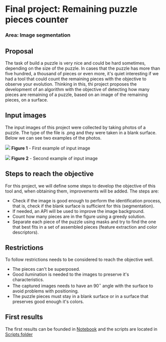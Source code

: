 # Final project: Remaining puzzle pieces counter
### Area: Image segmentation

## Proposal
The task of build a puzzle is very nice and could be hard sometimes, depending on the size of the puzzle. In cases that the puzzle has more than five hundred, a thousand of pieces or even more, it's quiet interesting if we had a tool that could count the remaining pieces with the objective to observe your evolution. Thinking in this, thi project proposes the development of an algorithm with the objective of detecting how many pieces are remaining of a puzzle, based on an image of the remaining pieces, on a surface.

## Input images
The input images of this project were collected by taking photos of a puzzle. The type of the file is .png and they were taken in a blank surface. Below we can see two examples of the photos.

![](/images/4.png)
**Figure 1** - First example of input image

![](/images/7.png)
**Figure 2** - Second example of input image

## Steps to reach the objective
For this project, we will define some steps to develop the objective of this tool and, when obtaining them, improvements will be added. The steps are:

- Check if the image is good enough to perform the identification process, that is, check if the blank surface is sufficient for this (segmentation).
- If needed, an API will be used to improve the image background.
- Count how many pieces are in the figure using a greedy solution.
- Separate each piece of the puzzle using masks and try to find the one that best fits in a set of assembled pieces (feature extraction and color descriptors).

## Restrictions
To follow restrictions needs to be considered to reach the objective well.

- The pieces can't be superposed.
- Good ilumination is needed to the images to preserve it's characteristics.
- The captured images needs to have an 90$^{\circ}$ angle with the surface to avoid problems with positioning.
- The puzzle pieces must stay in a blank surface or in a surface that preserves good enough it's colors.

## First results

The first results can be founded in [Notebook](final_project.ipynb) and the scripts are located in [Scripts folder](/scripts/)
